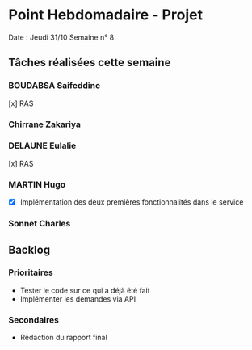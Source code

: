 # Point Hebdomadaire - Projet

Date : Jeudi 31/10
Semaine n° 8

## Tâches réalisées cette semaine


### BOUDABSA Saifeddine
[x] RAS
### Chirrane Zakariya
### DELAUNE Eulalie
[x] RAS
### MARTIN Hugo
- [x] Implémentation des deux premières fonctionnalités dans le service
### Sonnet Charles

## Backlog

### Prioritaires

- Tester le code sur ce qui a déjà été fait
- Implémenter les demandes via API

### Secondaires

- Rédaction du rapport final


